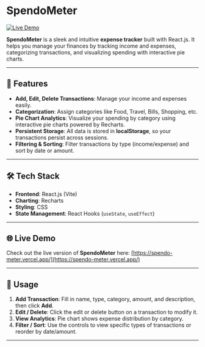 # SpendoMeter

[![Live Demo](https://img.shields.io/badge/Live-Demo-blue?style=for-the-badge)](https://spendo-meter.vercel.app/)

**SpendoMeter** is a sleek and intuitive **expense tracker** built with React.js. It helps you manage your finances by tracking income and expenses, categorizing transactions, and visualizing spending with interactive pie charts.

---

## 🚀 Features

- **Add, Edit, Delete Transactions**: Manage your income and expenses easily.  
- **Categorization**: Assign categories like Food, Travel, Bills, Shopping, etc.  
- **Pie Chart Analytics**: Visualize your spending by category using interactive pie charts powered by Recharts.  
- **Persistent Storage**: All data is stored in **localStorage**, so your transactions persist across sessions.  
- **Filtering & Sorting**: Filter transactions by type (income/expense) and sort by date or amount.

---

## 🛠️ Tech Stack

- **Frontend**: React.js (Vite)  
- **Charting**: Recharts  
- **Styling**: CSS  
- **State Management**: React Hooks (`useState`, `useEffect`)  

---

## 🌐 Live Demo

Check out the live version of **SpendoMeter** here: [https://spendo-meter.vercel.app/](https://spendo-meter.vercel.app/)

---

## 🧪 Usage

1. **Add Transaction**: Fill in name, type, category, amount, and description, then click **Add**.  
2. **Edit / Delete**: Click the edit or delete button on a transaction to modify it.  
3. **View Analytics**: Pie chart shows expense distribution by category.  
4. **Filter / Sort**: Use the controls to view specific types of transactions or reorder by date/amount.

---
